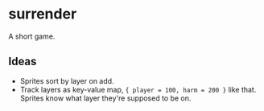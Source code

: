 # surrender

A short game.

## Ideas

* Sprites sort by layer on add.
* Track layers as key-value map, `{ player = 100, harm = 200 }` like that. Sprites know what layer they're supposed to be on.

